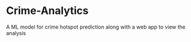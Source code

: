 # Crime-Analytics
A ML model for crime hotspot prediction along with a web app to view the analysis
